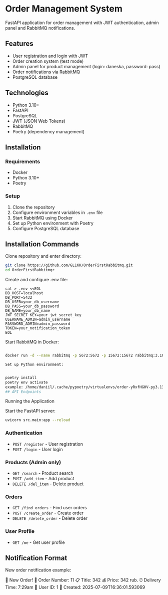 # Order Management System

FastAPI application for order management with JWT authentication, admin panel and RabbitMQ notifications.

## Features

- User registration and login with JWT
- Order creation system (test mode)
- Admin panel for product management (login: daneska, password: pass)
- Order notifications via RabbitMQ
- PostgreSQL database

## Technologies

- Python 3.10+
- FastAPI
- PostgreSQL
- JWT (JSON Web Tokens)
- RabbitMQ
- Poetry (dependency management)

## Installation

### Requirements

- Docker
- Python 3.10+
- Poetry

### Setup

1. Clone the repository
2. Configure environment variables in `.env` file
3. Start RabbitMQ using Docker
4. Set up Python environment with Poetry
5. Configure PostgreSQL database

## Installation Commands

Clone repository and enter directory:
```bash
git clone https://github.com/GL1KK/OrderFirstRabbitmq.git
cd OrderFirstRabbitmqr
```
Create and configure .env file:

```
cat > .env <<EOL
DB_HOST=localhost
DB_PORT=5432
DB_USER=your_db_username
DB_PASS=your_db_password
DB_NAME=your_db_name
JWT_SECRET_KEY=your_jwt_secret_key
USERNAME_ADMIN=admin_username
PASSWORD_ADMIN=admin_password
TOKEN=your_notification_token
EOL
```

Start RabbitMQ in Docker:

```bash

docker run -d --name rabbitmq -p 5672:5672 -p 15672:15672 rabbitmq:3.10.7-management
```
    Set up Python environment:

```bash

poetry install
poetry env activate
example: /home/daniil/.cache/pypoetry/virtualenvs/order-yRxfHGHV-py3.13/bin/activate
## API Endpoints
```
Running the Application

Start the FastAPI server:
```bash
uvicorn src.main:app --reload
```
### Authentication
- `POST /register` - User registration
- `POST /login` - User login

### Products (Admin only)
- `GET /search` - Product search
- `POST /add_item` - Add product
- `DELETE /del_item` - Delete product

### Orders
- `GET /find_orders` - Find user orders
- `POST /create_order` - Create order
- `DELETE /delete_order` - Delete order

### User Profile
- `GET /me` - Get user profile

## Notification Format

New order notification example:

🛒 New Order!
📌 Order Number: 11
📋 Title: 342
💰 Price: 342 rub.
⏰ Delivery Time: 7:29am
👤 User ID: 1
📅 Created: 2025-07-09T16:36:01.593069

